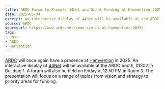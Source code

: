 ```yaml
---
title: ARDC Forum to Promote 44Net and Grant Funding at Hamvention 2025
date: 2025-05-04
excerpt: An interactive display of 44Net will be available at the ARDC booth.
source: ARDC
sourceurl: https://www.ardc.net/come-see-us-at-hamvention-2025/
tags:
- post
- ARDC
- Hamvention
---
```

[ARDC](https://www.ardc.net/) will once again have a presence at [Hamvention](https://hamvention.org/) in 2025. An interactive display of [44Net](https://www.ardc.net/44net/) will be available at the ARDC booth, #1302 in Building 1. A forum will also be held on Friday at 12:50 PM in Room 3. The presentation will focus on a range of topics from vision and strategy to priority areas for funding. 